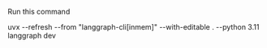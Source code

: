 Run this command

uvx --refresh --from "langgraph-cli[inmem]" --with-editable . --python 3.11 langgraph dev